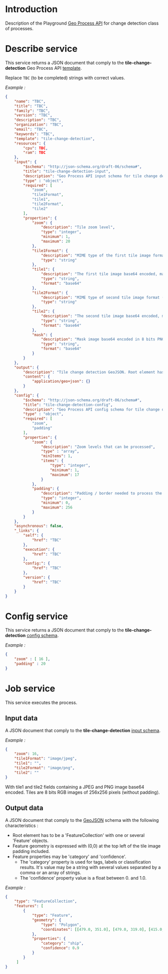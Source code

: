 # Introduction

Description of the Playground [Geo Process API](geo_process_api.md) for change detection class of processes.

# Describe service

This service returns a JSON document that comply to the **tile-change-detection** Geo Process API [template](https://raw.githubusercontent.com/airbusgeo/playground-docs/master/api/tile-change-detection-describe.json).

Replace `TBC` (to be completed) strings with correct values.

*Example :*

```json
{
    "name": "TBC",
    "title": "TBC",
    "family": "TBC",
    "version": "TBC",
    "description": "TBC",
    "organization": "TBC",
    "email": "TBC",
    "keywords": "TBC",
    "template": "tile-change-detection",
    "resources": {
        "cpu": TBC,
        "ram": TBC
    },
    "input": {
        "$schema": "http://json-schema.org/draft-06/schema#",
        "title": "tile-change-detection-input",
        "description": "Geo Process API input schema for tile change detection",
        "type" : "object",
        "required": [
            "zoom",
            "tile1Format",
            "tile1",
            "tile2Format",
            "tile2"
        ],
        "properties": {
            "zoom": {
                "description": "Tile zoom level",
                "type": "integer",
                "minimum": 1,
                "maximum": 20
            },
            "tile1Format": {
                "description": "MIME type of the first tile image format (image/png or image/jpeg)",
                "type": "string"
            },
            "tile1": {
                "description": "The first tile image base64 encoded, may be JPEG or PNG format",
                "type": "string",
                "format": "base64"
            },
            "tile2Format": {
                "description": "MIME type of second tile image format (image/png or image/jpeg)",
                "type": "string"
            },
            "tile2": {
                "description": "The second tile image base64 encoded, may be JPEG or PNG format",
                "type": "string",
                "format": "base64"
            },
            "mask": {
                "description": "Mask image base64 encoded in 8 bits PNG format",
                "type": "string",
                "format": "base64"
            }
        }
    },
    "output": {
        "description": "Tile change detection GeoJSON. Root element has to be a 'FeatureCollection' with one or several 'Feature' objects. Feature geometry is expressed with (0,0) at the top left of the tile image padding included. Feature properties may be 'category' and 'confidence'. The 'category' property is used for tags, labels or classification results. It's value may be a string with several values separated by a comma or an array of strings. The 'confidence' property value is a float between 0. and 1.0.",
        "content": {
            "application/geo+json": {}
        }
    },
    "config": {
        "$schema": "http://json-schema.org/draft-06/schema#",
        "title": "tile-change-detection-config",
        "description": "Geo Process API config schema for tile change detection",
        "type" : "object",
        "required": [
            "zoom",
            "padding"
        ],
        "properties": {
            "zoom": {
                "description": "Zoom levels that can be processed",
                "type" : "array",
                "minItems": 1,
                "items": {
                    "type": "integer",
                    "minimum": 1,
                    "maximum": 17
                }
            },
            "padding": {
                "description": "Padding / border needed to process the tile. 0 for no padding.",
                "type": "integer",
                "minimum": 0,
                "maximum": 256
            }
        }
    },
    "asynchronous": false,
    "_links": {
        "self": {
            "href": "TBC"
        },
        "execution": {
            "href": "TBC"
        },
        "config:": {
            "href": "TBC"
        },
        "version": {
            "href": "TBC"
        }
    }
}
```

# Config service

This service returns a JSON document that comply to the **tile-change-detection** [config schema](https://raw.githubusercontent.com/airbusgeo/playground-docs/master/api/tile-change-detection-config.json).

*Example :*

```json
{
    "zoom" : [ 16 ],
    "padding" : 20
}
```

# Job service

This service executes the process.

## Input data

A JSON document that comply to the **tile-change-detection** [input schema](https://raw.githubusercontent.com/airbusgeo/playground-docs/master/api/tile-change-detection-input.json).

*Example :*

```json
{
    "zoom": 16,
    "tile1Format": "image/jpeg",
    "tile1": "",
    "tile2Format": "image/png",
    "tile2": ""
}
```

With tile1 and tile2 fields containing a JPEG and PNG image base64 encoded.
Tiles are 8 bits RGB images of 256x256 pixels (without padding).

## Output data

A JSON document that comply to the [GeoJSON](https://en.wikipedia.org/wiki/GeoJSON) schema with the following characteristics :

* Root element has to be a 'FeatureCollection' with one or several 'Feature' objects.
* Feature geometry is expressed with (0,0) at the top left of the tile image padding included.
* Feature properties may be 'category' and 'confidence'.
    * The 'category' property is used for tags, labels or classification results. It's value may be a string with several values separated by a comma or an array of strings.
    * The 'confidence' property value is a float between 0. and 1.0.

*Example :*

```json
{
    "type": "FeatureCollection",
    "features": [
        {
            "type": "Feature",
            "geometry": {
                "type": "Polygon",
                "coordinates": [[479.0, 351.0], [479.0, 319.0], [415.0, 319.0], [415.0, 351.0], [479.0, 351.0]]
            },
            "properties": {
                "category": "ship",
                "confidence": 0.9
            }
        }
     ]
}
```
